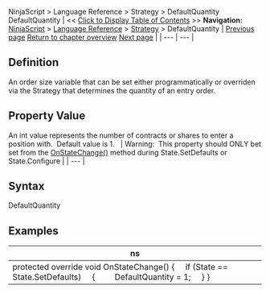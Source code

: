 ﻿
NinjaScript \> Language Reference \> Strategy \> DefaultQuantity
DefaultQuantity
| \<\< [Click to Display Table of Contents](defaultquantity.md) \>\> **Navigation:**     [NinjaScript](ninjascript-1.md) \> [Language Reference](language_reference_wip-1.md) \> [Strategy](strategy-1.md) \> DefaultQuantity | [Previous page](daystoload-1.md) [Return to chapter overview](strategy-1.md) [Next page](disconnectdelayseconds-1.md) |
| --- | --- |
## Definition
An order size variable that can be set either programmatically or overriden via the Strategy that determines the quantity of an entry order.
 
## Property Value
An int value represents the number of contracts or shares to enter a position with.  Default value is 1\.
 
| Warning:  This property should ONLY bet set from the [OnStateChange()](onstatechange-1.md) method during State.SetDefaults or State.Configure |
| --- |
## 
## 
## Syntax
DefaultQuantity

## Examples
| ns |
| --- |
| protected override void OnStateChange()  {      if (State \=\= State.SetDefaults)      {          DefaultQuantity \= 1;      } } |

